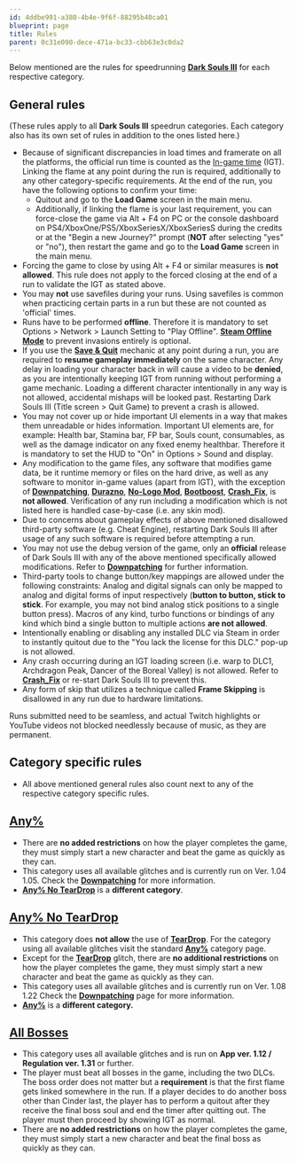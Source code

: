 ```yaml
---
id: 4ddbe991-a380-4b4e-9f6f-88295b40ca01
blueprint: page
title: Rules
parent: 0c31e090-dece-471a-bc33-cbb63e3c0da2
---
```

Below mentioned are the rules for speedrunning **[Dark Souls III](/darksouls3)** for each respective category.

## **General rules**

(These rules apply to all **Dark Souls III** speedrun categories. Each category also has its own set of rules in addition to the ones listed here.)

- Because of significant discrepancies in load times and framerate on all the platforms, the official run time is counted as the [In-game time](/in-game-time) (IGT). Linking the flame at any point during the run is required, additionally to any other category-specific requirements. At the end of the run, you have the following options to confirm your time:
  - Quitout and go to the **Load Game** screen in the main menu.
  - Additionally, if linking the flame is your last requirement, you can force-close the game via Alt + F4 on PC or the console dashboard on PS4/XboxOne/PS5/XboxSeriesX/XboxSeriesS during the credits or at the "Begin a new Journey?" prompt (**NOT** after selecting "yes" or "no"), then restart the game and go to the **Load Game** screen in the main menu.
- Forcing the game to close by using Alt + F4 or similar measures is **not allowed**. This rule does not apply to the forced closing at the end of a run to validate the IGT as stated above.
- You may **not** use savefiles during your runs. Using savefiles is common when practicing certain parts in a run but these are not counted as 'official' times.
- Runs have to be performed **offline**. Therefore it is mandatory to set Options > Network > Launch Setting to "Play Offline". **[Steam Offline Mode](https://wiki.speedsouls.com/Frequently_Asked_Questions#Invasions)** to prevent invasions entirely is optional.
- If you use the **[Save & Quit](/darksouls/save-and-quit)** mechanic at any point during a run, you are required to **resume gameplay immediately** on the same character. Any delay in loading your character back in will cause a video to be **denied**, as you are intentionally keeping IGT from running without performing a game mechanic. Loading a different character intentionally in any way is not allowed, accidental mishaps will be looked past. Restarting Dark Souls III (Title screen > Quit Game) to prevent a crash is allowed.
- You may not cover up or hide important UI elements in a way that makes them unreadable or hides information. Important UI elements are, for example: Health bar, Stamina bar, FP bar, Souls count, consumables, as well as the damage indicator on any fixed enemy healthbar. Therefore it is mandatory to set the HUD to "On" in Options > Sound and display.
- Any modification to the game files, any software that modifies game data, be it runtime memory or files on the hard drive, as well as any software to monitor in-game values (apart from IGT), with the exception of **[Downpatching](/darksouls3/downpatching)**, **[Durazno](/darksouls3/durazno)**, **[No-Logo Mod](/darksouls3/no-logo-mod)**, **[Bootboost](/darksouls3/bootboost)**, **[Crash_Fix](/darksouls3/crash-fix)**, is **not allowed**. Verification of any run including a modification which is not listed here is handled case-by-case (i.e. any skin mod).
- Due to concerns about gameplay effects of above mentioned disallowed third-party software (e.g. Cheat Engine), restarting Dark Souls III after usage of any such software is required before attempting a run.
- You may not use the debug version of the game, only an **official** release of Dark Souls III with any of the above mentioned specifically allowed modifications. Refer to **[Downpatching](/darksouls3/downpatching)** for further information.
- Third-party tools to change button/key mappings are allowed under the following constraints: Analog and digital signals can only be mapped to analog and digital forms of input respectively (**button to button, stick to stick**. For example, you may not bind analog stick positions to a single button press). Macros of any kind, turbo functions or bindings of any kind which bind a single button to multiple actions **are not allowed**.
- Intentionally enabling or disabling any installed DLC via Steam in order to instantly quitout due to the "You lack the license for this DLC." pop-up is not allowed.
- Any crash occurring during an IGT loading screen (i.e. warp to DLC1, Archdragon Peak, Dancer of the Boreal Valley) is not allowed. Refer to **[Crash_Fix](/darksouls3/crash-fix)** or re-start Dark Souls III to prevent this.
- Any form of skip that utilizes a technique called **Frame Skipping** is disallowed in any run due to hardware limitations.

Runs submitted need to be seamless, and actual Twitch highlights or YouTube videos not blocked needlessly because of music, as they are permanent.

## **Category specific rules**

- All above mentioned general rules also count next to any of the respective category specific rules.

## **[Any%](/darksouls3/any)**

- There are **no added restrictions** on how the player completes the game, they must simply start a new character and beat the game as quickly as they can.
- This category uses all available glitches and is currently run on Ver. 1.04 1.05. Check the **[Downpatching](/darksouls3/downpatching)** for more information.
- **[Any% No TearDrop](/darksouls3/any-no-teardrop)** is a **different category**.

## **[Any% No TearDrop](/darksouls3/any-no-teardrop)**

- This category does **not allow** the use of **[TearDrop](/darksouls3/teardrop)**. For the category using all available glitches visit the standard **[Any%](/darksouls3/any)** category page.
- Except for the **[TearDrop](/darksouls3/teardrop)** glitch, there are **no additional restrictions** on how the player completes the game, they must simply start a new character and beat the game as quickly as they can.
- This category uses all available glitches and is currently run on Ver. 1.08 1.22 Check the **[Downpatching](/darksouls3/downpatching)** page for more information.
- **[Any%](/darksouls3/any)** is a **different category.**

## **[All Bosses](/darksouls3/all-bosses)**

- This category uses all available glitches and is run on **App ver. 1.12 / Regulation ver. 1.31** or further.
- The player must beat all bosses in the game, including the two DLCs. The boss order does not matter but a **requirement** is that the first flame gets linked somewhere in the run. If a player decides to do another boss other than Cinder last, the player has to perform a quitout after they receive the final boss soul and end the timer after quitting out. The player must then proceed by showing IGT as normal.
- There are **no added restrictions** on how the player completes the game, they must simply start a new character and beat the final boss as quickly as they can.
